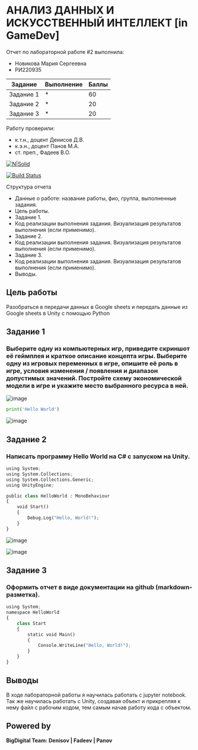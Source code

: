 # АНАЛИЗ ДАННЫХ И ИСКУССТВЕННЫЙ ИНТЕЛЛЕКТ [in GameDev]
Отчет по лабораторной работе #2 выполнила:
- Новикова Мария Сергеевна
- РИ220935

| Задание | Выполнение | Баллы |
| ------ | ------ | ------ |
| Задание 1 | * | 60 |
| Задание 2 | * | 20 |
| Задание 3 | * | 20 |

Работу проверили:
- к.т.н., доцент Денисов Д.В.
- к.э.н., доцент Панов М.А.
- ст. преп., Фадеев В.О.

[![N|Solid](https://cldup.com/dTxpPi9lDf.thumb.png)](https://nodesource.com/products/nsolid)

[![Build Status](https://travis-ci.org/joemccann/dillinger.svg?branch=master)](https://travis-ci.org/joemccann/dillinger)

Структура отчета

- Данные о работе: название работы, фио, группа, выполненные задания.
- Цель работы.
- Задание 1.
- Код реализации выполнения задания. Визуализация результатов выполнения (если применимо).
- Задание 2.
- Код реализации выполнения задания. Визуализация результатов выполнения (если применимо).
- Задание 3.
- Код реализации выполнения задания. Визуализация результатов выполнения (если применимо).
- Выводы.

## Цель работы
Разобраться в передачи данных в Google sheets и передать данные из Google sheets в Unity с помощью Python

## Задание 1
### Выберите одну из компьютерных игр, приведите скриншот её геймплея и краткое описание концепта игры. Выберите одну из игровых переменных в игре, опишите её роль в игре, условия изменения / появления и диапазон допустимых значений. Постройте схему экономической модели в игре и укажите место выбранного ресурса в ней.

![image](https://github.com/kofuru/readme/assets/127126154/559fce54-b9ec-48d5-b595-25a67c774b07)

```py
print('Hello World')
```
![image](https://github.com/kofuru/readme/assets/127126154/460f886f-386f-4ddc-8d1f-cb351cfc255b)

## Задание 2
### Написать программу Hello World на C# с запуском на Unity. 

```py
using System;
using System.Collections;
using System.Collections.Generic;
using UnityEngine;

public class HelloWorld : MonoBehaviour
{
    void Start()
    {
        Debug.Log("Hello, World!");
    }
}
```
![image](https://github.com/kofuru/readme/assets/127126154/9372d52d-f732-4c12-a118-1014e82f0827)

![image](https://github.com/kofuru/readme/assets/127126154/d81fba65-31cf-495c-bce5-28c0d1e0cf1d)

## Задание 3
### Оформить отчет в виде документации на github (markdown-разметка).

```py
using System;
namespace HelloWorld
{
    class Start 
    {
        static void Main() 
        {
            Console.WriteLine("Hello, World!");
        }
    }
}
```
## Выводы

В ходе лабораторной работы я научилась работать с jupyter notebook. Так же научилась работать с Unity, создавая объект и прикрепляя к нему файл с рабочим кодом, тем самым начав работу кода с объектом.  

## Powered by

**BigDigital Team: Denisov | Fadeev | Panov**
